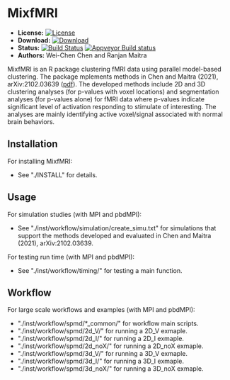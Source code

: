 # MixfMRI

* **License:** [![License](http://img.shields.io/badge/license-MPL%202-orange.svg?style=flat)](https://www.mozilla.org/MPL/2.0/)
* **Download:** [![Download](http://cranlogs.r-pkg.org/badges/MixfMRI)](https://cran.r-project.org/package=MixfMRI)
* **Status:** [![Build Status](https://travis-ci.org/snoweye/MixfMRI.png)](https://travis-ci.org/snoweye/MixfMRI) [![Appveyor Build status](https://ci.appveyor.com/api/projects/status/32r7s2skrgm9ubva?svg=true)](https://ci.appveyor.com/project/snoweye/MixfMRI)
* **Authors:** Wei-Chen Chen and Ranjan Maitra

MixfMRI is an R package clustering fMRI data using parallel model-based
clustering. The package mplements methods in Chen and Maitra (2021),
arXiv:2102.03639 ([pdf](https://arxiv.org/pdf/2102.03639)).
The developed methods include 2D and 3D clustering analyses
(for p-values with voxel locations) and
segmentation analyses (for p-values alone) for fMRI data where p-values
indicate significant level of activation responding to stimulate
of interesting. The analyses are mainly identifying active
voxel/signal associated with normal brain behaviors.


## Installation

For installing MixfMRI:
* See "./INSTALL" for details.

## Usage

For simulation studies (with MPI and pbdMPI):
* See "./inst/workflow/simulation/create_simu.txt" for simulations
  that support the methods developed and evaluated
  in Chen and Maitra (2021), arXiv:2102.03639.

For testing run time (with MPI and pbdMPI):
* See "./inst/workflow/timing/" for testing a main function.

## Workflow

For large scale workflows and examples (with MPI and pbdMPI):
* "./inst/workflow/spmd/*_common/" for workflow main scripts.
* "./inst/workflow/spmd/2d_V/" for running a 2D_V exmaple.
* "./inst/workflow/spmd/2d_I/" for running a 2D_I exmaple.
* "./inst/workflow/spmd/2d_noX/" for running a 2D_noX exmaple.
* "./inst/workflow/spmd/3d_V/" for running a 3D_V exmaple.
* "./inst/workflow/spmd/3d_I/" for running a 3D_I exmaple.
* "./inst/workflow/spmd/3d_noX/" for running a 3D_noX exmaple.

